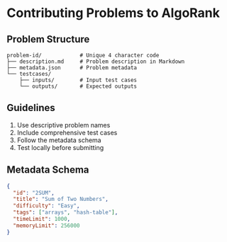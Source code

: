 # Contributing Problems to AlgoRank

## Problem Structure
```
problem-id/            # Unique 4 character code
├── description.md     # Problem description in Markdown
├── metadata.json      # Problem metadata
└── testcases/
    ├── inputs/        # Input test cases
    └── outputs/       # Expected outputs
```

## Guidelines
1. Use descriptive problem names
2. Include comprehensive test cases
3. Follow the metadata schema
4. Test locally before submitting

## Metadata Schema
```json
{
  "id": "2SUM",
  "title": "Sum of Two Numbers",
  "difficulty": "Easy",
  "tags": ["arrays", "hash-table"],
  "timeLimit": 1000,
  "memoryLimit": 256000
}
```